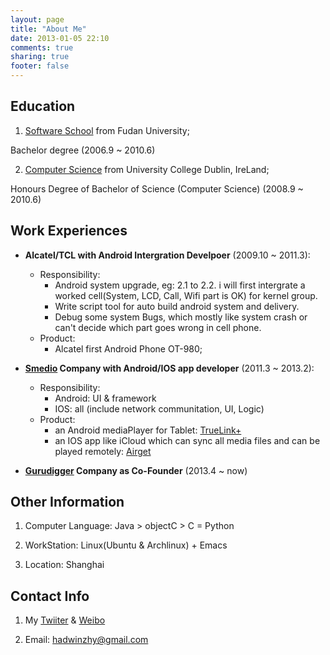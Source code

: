 ```yaml
---
layout: page
title: "About Me"
date: 2013-01-05 22:10
comments: true
sharing: true
footer: false
---
```


## Education ##

1. [Software School](http://www.software.fudan.edu.cn/about/introduction.shtml) from Fudan University; 

Bachelor degree (2006.9 ~ 2010.6)

2. [Computer Science](http://www.software.fudan.edu.cn/education/jointdegreeprogramintroduction.shtml) from University College Dublin, IreLand; 

Honours Degree of Bachelor of Science (Computer Science) (2008.9 ~ 2010.6)


## Work Experiences ##

- **Alcatel/TCL with Android Intergration Develpoer** (2009.10  ~ 2011.3): 
    - Responsibility:
        - Android system upgrade, eg: 2.1 to 2.2. i will first intergrate a worked cell(System, LCD, Call, Wifi part is OK) for kernel group.
        - Write script tool for auto build android system and delivery.
        - Debug some system Bugs, which mostly like system crash or  can't decide which part goes wrong in cell phone.
    - Product:
        - Alcatel first Android Phone OT-980;

-  **[Smedio](http://www.smedio.co.jp/cn/) Company with Android/IOS app developer** (2011.3 ~ 2013.2):
    - Responsibility:
        - Android: UI & framework
        - IOS: all (include network communitation, UI, Logic)
    - Product:
        - an Android mediaPlayer for Tablet: [TrueLink+](http://www.smedio.co.jp/cn/solutions/mobile/android/mediaexplorer_for_mobile/)
        - an IOS app like iCloud which can sync all media files and can be played remotely: [Airget](http://www.smedioinc.com/products/airget/)

- **[Gurudigger](http://www.gurudigger.com) Company as Co-Founder** (2013.4 ~ now) 


## Other Information ##
1. Computer Language:  Java > objectC > C = Python

2. WorkStation: Linux(Ubuntu & Archlinux) + Emacs

3. Location: Shanghai 

## Contact Info ##
1. My [Twiiter](https://twitter.com/masterzheng) & [Weibo](http://weibo.com/masterzheng)

2. Email: <hadwinzhy@gmail.com>
 

